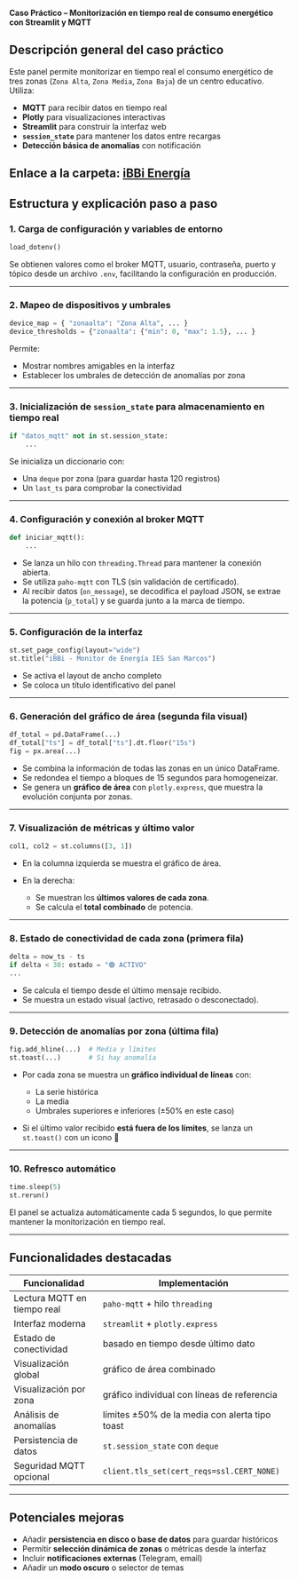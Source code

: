 **Caso Práctico – Monitorización en tiempo real de consumo energético con Streamlit y MQTT**

## Descripción general del caso práctico

Este panel permite monitorizar en tiempo real el consumo energético de tres zonas (`Zona Alta`, `Zona Media`, `Zona Baja`) de un centro educativo. Utiliza:

* **MQTT** para recibir datos en tiempo real
* **Plotly** para visualizaciones interactivas
* **Streamlit** para construir la interfaz web
* **`session_state`** para mantener los datos entre recargas
* **Detección básica de anomalías** con notificación

Enlace a la carpeta: [iBBi Energía](apps/ibbi_energia/)
---

## Estructura y explicación paso a paso

### 1. Carga de configuración y variables de entorno

```python
load_dotenv()
```

Se obtienen valores como el broker MQTT, usuario, contraseña, puerto y tópico desde un archivo `.env`, facilitando la configuración en producción.

---

### 2. Mapeo de dispositivos y umbrales

```python
device_map = { "zonaalta": "Zona Alta", ... }
device_thresholds = {"zonaalta": {"min": 0, "max": 1.5}, ... }
```

Permite:

* Mostrar nombres amigables en la interfaz
* Establecer los umbrales de detección de anomalías por zona

---

### 3. Inicialización de `session_state` para almacenamiento en tiempo real

```python
if "datos_mqtt" not in st.session_state:
    ...
```

Se inicializa un diccionario con:

* Una `deque` por zona (para guardar hasta 120 registros)
* Un `last_ts` para comprobar la conectividad

---

### 4. Configuración y conexión al broker MQTT

```python
def iniciar_mqtt():
    ...
```

* Se lanza un hilo con `threading.Thread` para mantener la conexión abierta.
* Se utiliza `paho-mqtt` con TLS (sin validación de certificado).
* Al recibir datos (`on_message`), se decodifica el payload JSON, se extrae la potencia (`p_total`) y se guarda junto a la marca de tiempo.

---

### 5. Configuración de la interfaz

```python
st.set_page_config(layout="wide")
st.title("iBBi - Monitor de Energía IES San Marcos")
```

* Se activa el layout de ancho completo
* Se coloca un título identificativo del panel

---

### 6. Generación del gráfico de área (segunda fila visual)

```python
df_total = pd.DataFrame(...)
df_total["ts"] = df_total["ts"].dt.floor("15s")
fig = px.area(...)
```

* Se combina la información de todas las zonas en un único DataFrame.
* Se redondea el tiempo a bloques de 15 segundos para homogeneizar.
* Se genera un **gráfico de área** con `plotly.express`, que muestra la evolución conjunta por zonas.

---

### 7. Visualización de métricas y último valor

```python
col1, col2 = st.columns([3, 1])
```

* En la columna izquierda se muestra el gráfico de área.
* En la derecha:

  * Se muestran los **últimos valores de cada zona**.
  * Se calcula el **total combinado** de potencia.

---

### 8. Estado de conectividad de cada zona (primera fila)

```python
delta = now_ts - ts
if delta < 30: estado = "🟢 ACTIVO"
...
```

* Se calcula el tiempo desde el último mensaje recibido.
* Se muestra un estado visual (activo, retrasado o desconectado).

---

### 9. Detección de anomalías por zona (última fila)

```python
fig.add_hline(...)  # Media y límites
st.toast(...)       # Si hay anomalía
```

* Por cada zona se muestra un **gráfico individual de líneas** con:

  * La serie histórica
  * La media
  * Umbrales superiores e inferiores (±50% en este caso)
* Si el último valor recibido **está fuera de los límites**, se lanza un `st.toast()` con un icono 🚨

---

### 10. Refresco automático

```python
time.sleep(5)
st.rerun()
```

El panel se actualiza automáticamente cada 5 segundos, lo que permite mantener la monitorización en tiempo real.

---

## Funcionalidades destacadas

| Funcionalidad               | Implementación                                 |
| --------------------------- | ---------------------------------------------- |
| Lectura MQTT en tiempo real | `paho-mqtt` + hilo `threading`                 |
| Interfaz moderna            | `streamlit` + `plotly.express`                 |
| Estado de conectividad      | basado en tiempo desde último dato             |
| Visualización global        | gráfico de área combinado                      |
| Visualización por zona      | gráfico individual con líneas de referencia    |
| Análisis de anomalías       | límites ±50% de la media con alerta tipo toast |
| Persistencia de datos       | `st.session_state` con `deque`                 |
| Seguridad MQTT opcional     | `client.tls_set(cert_reqs=ssl.CERT_NONE)`      |

---

## Potenciales mejoras

* Añadir **persistencia en disco o base de datos** para guardar históricos
* Permitir **selección dinámica de zonas** o métricas desde la interfaz
* Incluir **notificaciones externas** (Telegram, email)
* Añadir un **modo oscuro** o selector de temas